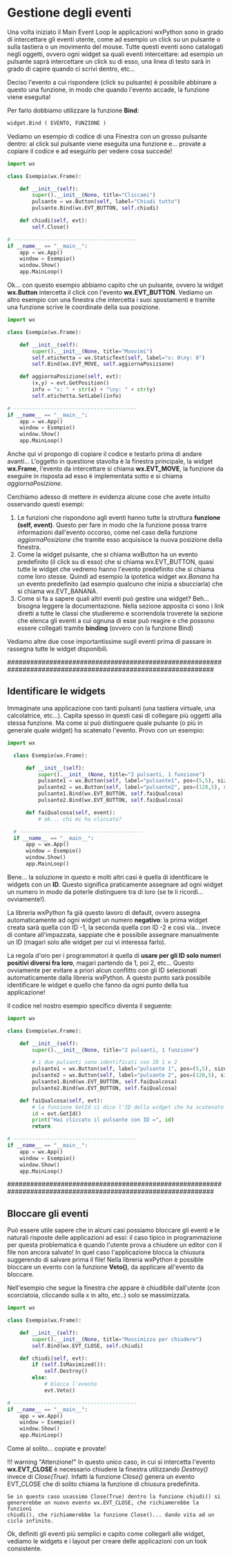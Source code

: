 # Gestione degli eventi

Una volta iniziato il Main Event Loop le applicazioni wxPython sono in
grado di intercettare gli eventi utente, come ad esempio un click su un
pulsante o sulla tastiera o un movimento del mouse. Tutte questi eventi
sono catalogati negli oggetti, ovvero ogni widget sa quali eventi
intercettare: ad esempio un pulsante saprà intercettare un click su di
esso, una linea di testo sarà in grado di capire quando ci scrivi
dentro, etc...

Deciso l'evento a cui rispondere (click su pulsante) è possibile
abbinare a questo una funzione, in modo che quando l'evento accade, la
funzione viene eseguita!

Per farlo dobbiamo utilizzare la funzione **Bind**:

``` python
widget.Bind ( EVENTO, FUNZIONE )
```

Vediamo un esempio di codice di una Finestra con un grosso pulsante
dentro: al click sul pulsante viene eseguita una funzione e... provate
a copiare il codice e ad eseguirlo per vedere cosa succede!

``` python
import wx

class Esempio(wx.Frame):

    def __init__(self):
        super().__init__(None, title="Cliccami")
        pulsante = wx.Button(self, label="Chiudi tutto")
        pulsante.Bind(wx.EVT_BUTTON, self.chiudi)

    def chiudi(self, evt):
        self.Close()

# ----------------------------------------
if __name__ == "__main__":
    app = wx.App()
    window = Esempio()
    window.Show()
    app.MainLoop()
```

Ok... con questo esempio abbiamo capito che un pulsante, ovvero la
widget **wx.Button** intercetta il click con l'evento
**wx.EVT_BUTTON**. Vediamo un altro esempio con una finestra che
intercetta i suoi spostamenti e tramite una funzione scrive le
coordinate della sua posizione.

``` python
import wx

class Esempio(wx.Frame):

    def __init__(self):
        super().__init__(None, title="Muovimi")
        self.etichetta = wx.StaticText(self, label="x: 0\ny: 0")
        self.Bind(wx.EVT_MOVE, self.aggiornaPosizione)

    def aggiornaPosizione(self, evt):
        (x,y) = evt.GetPosition()
        info = "x: " + str(x) + "\ny: " + str(y)
        self.etichetta.SetLabel(info)

# ----------------------------------------
if __name__ == "__main__":
    app = wx.App()
    window = Esempio()
    window.Show()
    app.MainLoop()
```

Anche qui vi propongo di copiare il codice e testarlo prima di andare
avanti... L'oggetto in questione stavolta è la finestra principale, la
widget **wx.Frame**, l'evento da intercettare si chiama
**wx.EVT_MOVE**, la funzione da eseguire in risposta ad esso è
implementata sotto e si chiama *aggiornaPosizione*.

Cerchiamo adesso di mettere in evidenza alcune cose che avete intuito
osservando questi esempi:

1.  Le funzioni che rispondono agli eventi hanno tutte la struttura
    **funzione (self, event)**. Questo per fare in modo che la funzione
    possa trarre informazioni dall'evento occorso, come nel caso della
    funzione *aggiornaPosizione* che tramite esso acquisisce la nuova
    posizione della finestra.
2.  Come la widget pulsante, che si chiama wxButton ha un evento
    predefinito (il click su di esso) che si chiama wx.EVT_BUTTON, quasi
    tutte le widget che vedremo hanno l'evento predefinito che si
    chiama come loro stesse. Quindi ad esempio la ipotetica widget
    *wx.Banana* ha un evento predefinito (ad esempio qualcuno che inizia
    a sbucciarla) che si chiama wx.EVT_BANANA.
3.  Come si fa a sapere quali altri eventi può gestire una widget?
    Beh... bisogna leggere la documentazione. Nella sezione apposita ci
    sono i link diretti a tutte le classi che studieremo e scorrendola
    troverete la sezione che elenca gli eventi a cui ognuna di esse può
    reagire e che possono essere collegati tramite **binding** (ovvero
    con la funzione Bind)

Vediamo altre due cose importantissime sugli eventi prima di passare in
rassegna tutte le widget disponibili.


##############################################################################################################
## Identificare le widgets


Immaginate una applicazione con tanti pulsanti (una tastiera virtuale,
una calcolatrice, etc...). Capita spesso in questi casi di collegare
più oggetti alla stessa funzione. Ma come si può distinguere quale
pulsante (o più in generale quale widget) ha scatenato l'evento. Provo
con un esempio:

``` python
import wx

  class Esempio(wx.Frame):

      def __init__(self):
          super().__init__(None, title="2 pulsanti, 1 funzione")
          pulsante1 = wx.Button(self, label="pulsante1", pos=(5,5), size=(100,30))
          pulsante2 = wx.Button(self, label="pulsante2", pos=(120,5), size=(100,30))
          pulsante1.Bind(wx.EVT_BUTTON, self.faiQualcosa)
          pulsante2.Bind(wx.EVT_BUTTON, self.faiQualcosa)

      def faiQualcosa(self, event):
          # ok... chi mi ha cliccato?

  # ----------------------------------------
  if __name__ == "__main__":
      app = wx.App()
      window = Esempio()
      window.Show()
      app.MainLoop()
```

Bene... la soluzione in questo e molti altri casi è quella di
identificare le widgets con un **ID**. Questo significa praticamente
assegnare ad ogni widget un numero in modo da poterle distinguere tra di
loro (se te li ricordi... ovviamente!).

La libreria wxPython fa già questo lavoro di default, ovvero assegna
automaticamente ad ogni widget un numero **negativo**: la prima widget
creata sarà quella con ID -1, la seconda quella con ID -2 e così via...
invece di contare all'impazzata, sappiate che è possibile assegnare
manualmente un ID (magari solo alle widget per cui vi interessa farlo).

La regola d'oro per i programmatori è quella di **usare per gli ID solo
numeri positivi diversi fra loro**, magari partendo da 1, poi 2, etc...
Questo ovviamente per evitare a priori alcun conflitto con gli ID
selezionati automaticamente dalla libreria wxPython. A questo punto sarà
possibile identificare le widget e quello che fanno da ogni punto della
tua applicazione!

Il codice nel nostro esempio specifico diventa il seguente:

``` python
import wx

class Esempio(wx.Frame):

    def __init__(self):
        super().__init__(None, title="2 pulsanti, 1 funzione")

        # i due pulsanti sono identificati con ID 1 e 2
        pulsante1 = wx.Button(self, label="pulsante 1", pos=(5,5), size=(100,30), id=1)
        pulsante2 = wx.Button(self, label="pulsante 2", pos=(120,5), size=(100,30), id=2)
        pulsante1.Bind(wx.EVT_BUTTON, self.faiQualcosa)
        pulsante2.Bind(wx.EVT_BUTTON, self.faiQualcosa)

    def faiQualcosa(self, evt):
        # la funzione GetId ci dice l'ID della widget che ha scatenato l'evento
        id = evt.GetId()
        print("Hai cliccato il pulsante con ID =", id)
        return

# ----------------------------------------
if __name__ == "__main__":
    app = wx.App()
    window = Esempio()
    window.Show()
    app.MainLoop()
```


##############################################################################################################
## Bloccare gli eventi


Può essere utile sapere che in alcuni casi possiamo bloccare gli eventi
e le naturali risposte delle applicazioni ad essi: il caso tipico in
programmazione per questa problematica è quando l'utente prova a
chiudere un editor con il file non ancora salvato! In quel caso
l'applicazione blocca la chiusura suggerendo di salvare prima il file!
Nella libreria wxPython è possible bloccare un evento con la funzione
**Veto()**, da applicare all'evento da bloccare.

Nell'esempio che segue la finestra che appare è chiudibile dall'utente
(con scorciatoia, cliccando sulla x in alto, etc..) solo se
massimizzata.

``` python
import wx

class Esempio(wx.Frame):

    def __init__(self):
        super().__init__(None, title="Massimizza per chiudere")        
        self.Bind(wx.EVT_CLOSE, self.chiudi)

    def chiudi(self, evt):
        if (self.IsMaximized()):
            self.Destroy()
        else:
            # blocca l'evento
            evt.Veto()

# ----------------------------------------
if __name__ == "__main__":
    app = wx.App()
    window = Esempio()
    window.Show()
    app.MainLoop()
```

Come al solito... copiate e provate!

!!! warning "Attenzione!"
    In questo unico caso, in cui si intercetta l'evento **wx.EVT_CLOSE** è
    necessario chiudere la finestra utilizzando *Destroy()* invece di
    *Close(True)*. Infatti la funzione *Close()* genera un evento EVT_CLOSE
    che di solito chiama la funzione di chiusura predefinita.

    Se in questo caso usassimo Close(True) dentro la funzione chiudi() si
    genererebbe un nuovo evento wx.EVT_CLOSE, che richiamerebbe la funzioni
    chiudi(), che richiamerebbe la funzione Close()... dando vita ad un
    ciclo infinito.


Ok, definiti gli eventi più semplici e capito come collegarli alle
widget, vediamo le widgets e i layout per creare delle applicazioni con
un look consistente.

